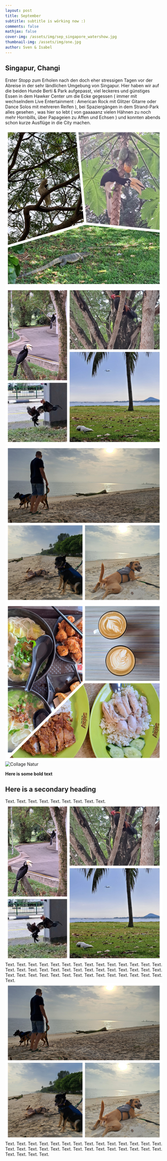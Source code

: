 ```yaml
---
layout: post
title: September
subtitle: subtitle is wörking now :)
comments: false
mathjax: false
cover-img: /assets/img/sep_singapore_watershow.jpg
thumbnail-img: /assets/img/one.jpg
author: Sven & Isabel
---
```


## Singapur, Changi

Erster Stopp zum Erholen nach den doch eher stressigen Tagen vor der Abreise in der sehr ländlichen Umgebung von Singapur.
Hier haben wir auf die beiden Hunde Berti & Park aufgepasst, viel leckeres und günstiges Essen in dem Hawker Center um die Ecke gegessen ( immer mit wechselndem Live Entertainment : American Rock mit Glitzer Gitarre oder Dance Solos mit mehreren Reifen ), bei Spaziergängen in dem Strand-Park alles gesehen , was hier so lebt ( von gaaaaanz vielen Hähnen zu noch mehr Hornbills, über Papageien zu Affen und Echsen ) und konnten abends schon kurze Ausflüge in die City machen.


![Collage Tiere](/assets/img/sep_collage_changi_animals.JPG)
![Collage Vögel](/assets/img/sep_collage_changi_birds.JPG)
![Collage Hunde](/assets/img/sep_collage_changi_dogs.JPG)
![Collage Essen](/assets/img/sep_collage_changi_food.JPG)
![Collage Natur](/assets/img/sep_collage_changi_nature.JPG)





**Here is some bold text**

## Here is a secondary heading

Text. Text. Text. Text. Text. Text. Text. Text. Text. 
![Collage Vögel](/assets/img/sep_collage_birds.JPG)
Text. Text. Text. Text. Text. Text. Text. Text. Text. Text. Text. Text. Text. Text. Text. Text. Text. Text. Text. Text. Text. Text. Text. Text. Text. Text. Text. Text. Text. Text. Text. Text. Text. Text. Text. Text. Text. Text. Text. Text. Text. Text. Text. 
![Collage Hunde](/assets/img/sep_collage_dogs.JPG)
Text. Text. Text. Text. Text. Text. Text. Text. Text. Text. Text. Text. Text. Text. Text. Text. Text. Text. Text. Text. Text. Text. Text. Text. Text. Text. Text. Text. Text. Text. Text. Text. 
